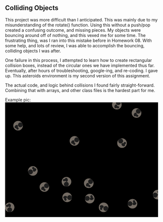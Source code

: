 ## Colliding Objects

This project was more difficult than I anticipated. This was mainly due to my misunderstanding of the rotate() function. Using this without a push/pop created a confusing outcome, and missing pieces. My objects were bouncing around off of nothing, and this vexed me for some time. The frustrating thing, was I ran into this mistake before in Homework 08. With some help, and lots of review, I was able to accomplish the bouncing, colliding objects I was after.

One failure in this process, I attempted to learn how to create rectangular collision boxes, instead of the circular ones we have implemented thus far. Eventually, after hours of troubleshooting, google-ing, and re-coding. I gave up. This asteroids environment is my second version of this assignment.

The actual code, and logic behind collisions I found fairly straight-forward. Combining that with arrays, and other class files is the hardest part for me.

Example pic:
 ![Asteroids](Asteroids.png)
